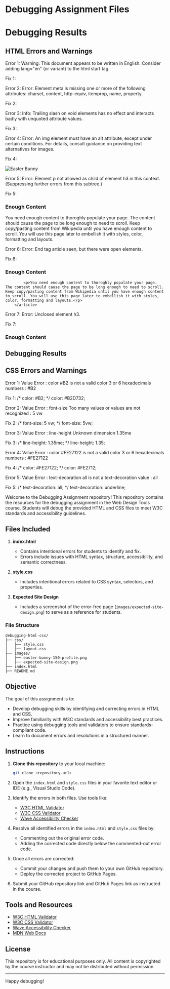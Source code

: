 # Debugging Assignment Files

# Debugging Results
## HTML Errors and Warnings

Error 1:
Warning: This document appears to be written in English. Consider adding lang="en" (or variant) to the html start tag.

Fix 1:
<!--<html> -->
<html lang="en">


Error 2:
Error: Element meta is missing one or more of the following attributes: charset, content, http-equiv, itemprop, name, property.

Fix 2:
    <!-- <meta> -->
    <meta charset="UTF-8" />


Error 3: 
Info: Trailing slash on void elements has no effect and interacts badly with unquoted attribute values.

Fix 3:
    <!-- <meta name="viewport" content="width=device-width, initial-scale=1.0" /> -->
    <meta name="viewport" content="width=device-width, initial-scale=1.0" > 


Error 4: 
Error: An img element must have an alt attribute, except under certain conditions. For details, consult guidance on providing text alternatives for images.


Fix 4:
   <!-- <img src="easter-bunny-150-profile.png"> -->
   <img src="easter-bunny-150-profile.png" alt="Easter Bunny">

Error 5: 
Error: Element p not allowed as child of element h3 in this context. (Suppressing further errors from this subtree.)

Fix 5:
         <h3>Enough Content</h3>
         <p>You need enough content to thoroghly populate your page. The content should cause the page to be long enough to need to scroll. Keep copy/pasting content from Wikipedia until you have enough content to scroll. You will use this page later to embellish it with styles, color, formatting and layouts.</p>


Error 6:
Error: End tag article seen, but there were open elements.

Fix 6:
<article>
          <!-- <h3>Enough Content -->
            <h3>Enough Content</h3>

            <p>You need enough content to thoroghly populate your page. The content should cause the page to be long enough to need to scroll. Keep copy/pasting content from Wikipedia until you have enough content to scroll. You will use this page later to embellish it with styles, color, formatting and layouts.</p>
        </article>


Error 7:
Error: Unclosed element h3.

Fix 7:
<!-- <h3>Enough Content -->
   <h3>Enough Content</h3>



# Debugging Results
## CSS Errors and Warnings


Error 1:
Value Error : color #B2 is not a valid color 3 or 6 hexadecimals numbers : #B2

Fix 1:
/* color: #B2; */
   color: #B2D732;


Error 2:
Value Error : font-size Too many values or values are not recognized : 5 vw

Fix 2:
/* font-size: 5 vw; */
font-size: 5vw;


Error 3: 
Value Error : line-height Unknown dimension 1.35me

Fix 3:
/* line-height: 1.35me; */
	line-height: 1.35;


Error 4: 
Value Error : color #FE27122 is not a valid color 3 or 6 hexadecimals numbers : #FE27122

Fix 4:
/* color: #FE27122; */
	color: #FE2712;
  

Error 5: 
Value Error : text-decoration all is not a text-decoration value : all

Fix 5:
/* text-decoration: all; */
	text-decoration: underline;















Welcome to the Debugging Assignment repository! This repository contains the resources for the debugging assignment in the Web Design Tools course. Students will debug the provided HTML and CSS files to meet W3C standards and accessibility guidelines.

## Files Included

1. **index.html**
   - Contains intentional errors for students to identify and fix.
   - Errors include issues with HTML syntax, structure, accessibility, and semantic correctness.

2. **style.css**
   - Includes intentional errors related to CSS syntax, selectors, and properties.

3. **Expected Site Design**
   - Includes a screenshot of the error-free page (`images/expected-site-design.png`) to serve as a reference for students.

### File Structure
```
debugging-html-css/
├── css/
│   ├── style.css
│   ├── layout.css
├── images/
│   ├── easter-bunny-150-profile.png
│   ├── expected-site-design.png
├── index.html
├── README.md
```

## Objective

The goal of this assignment is to:
- Develop debugging skills by identifying and correcting errors in HTML and CSS.
- Improve familiarity with W3C standards and accessibility best practices.
- Practice using debugging tools and validators to ensure standards-compliant code.
- Learn to document errors and resolutions in a structured manner.

## Instructions

1. **Clone this repository** to your local machine:
   ```bash
   git clone <repository-url>
   ```

2. Open the `index.html` and `style.css` files in your favorite text editor or IDE (e.g., Visual Studio Code).

3. Identify the errors in both files. Use tools like:
   - [W3C HTML Validator](https://validator.w3.org/)
   - [W3C CSS Validator](https://jigsaw.w3.org/css-validator/)
   - [Wave Accessibility Checker](https://wave.webaim.org/)

4. Resolve all identified errors in the `index.html` and `style.css` files by:
   - Commenting out the original error code.
   - Adding the corrected code directly below the commented-out error code.

5. Once all errors are corrected:
   - Commit your changes and push them to your own GitHub repository.
   - Deploy the corrected project to GitHub Pages.

6. Submit your GitHub repository link and GitHub Pages link as instructed in the course.

## Tools and Resources

- [W3C HTML Validator](https://validator.w3.org/)
- [W3C CSS Validator](https://jigsaw.w3.org/css-validator/)
- [Wave Accessibility Checker](https://wave.webaim.org/)
- [MDN Web Docs](https://developer.mozilla.org/)

## License

This repository is for educational purposes only. All content is copyrighted by the course instructor and may not be distributed without permission.

---

Happy debugging!


